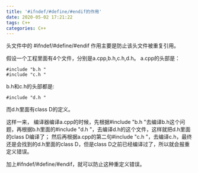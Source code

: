 ```yaml
---
title: '#ifndef/#define/#endif的作用'
date: 2020-05-02 17:21:22
tags: C++
categories: C++
---
```

头文件中的 #ifndef/#define/#endif 作用主要是防止该头文件被重复引用。

假设一个工程里面有4个文件，分别是a.cpp,b.h,c.h,d.h。
a.cpp的头部是：
```
#include "b.h "
#include "c.h "
```
<!--more-->
b.h和c.h的头部都是:
```
#include "d.h "
```
而d.h里面有class D的定义。

这样一来，
编译器编译a.cpp的时候，先根据#include "b.h "去编译b.h这个问题，再根据b.h里面的#include "d.h "，去编译d.h的这个文件，这样就把d.h里面的class D编译了；
然后再根据a.cpp的第二句#include "c.h "，去编译c.h，最终还是会找到的d.h里面的class D，但是class D之前已经编译过了，所以就会报重定义错误。

加上#ifndef/#define/#endif，就可以防止这种重定义错误。